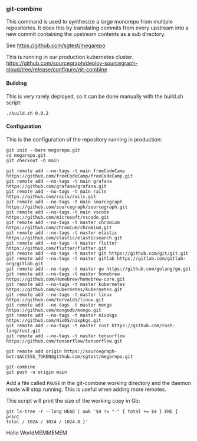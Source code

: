 ### git-combine

This command is used to synthesize a large monorepo from multiple
repositories. It does this by translating commits from every upstream into a
new commit containing the upstream contents as a sub directory.

See https://github.com/sgtest/megarepo

This is running in our production kubernetes cluster. https://github.com/sourcegraph/deploy-sourcegraph-cloud/tree/release/configure/git-combine

#### Building

This is very rarely deployed, so it can be done manually with the build.sh script:

```shell
./build.sh 0.0.2
```

#### Configuration

This is the configuration of the repository running in production:

```shell
git init --bare megarepo.git
cd megarepo.git
git checkout -b main

git remote add --no-tags -t main freeCodeCamp https://github.com/freeCodeCamp/freeCodeCamp.git
git remote add --no-tags -t main grafana https://github.com/grafana/grafana.git
git remote add --no-tags -t main rails https://github.com/rails/rails.git
git remote add --no-tags -t main sourcegraph https://github.com/sourcegraph/sourcegraph.git
git remote add --no-tags -t main vscode https://github.com/microsoft/vscode.git
git remote add --no-tags -t master chromium https://github.com/chromium/chromium.git
git remote add --no-tags -t master elastic https://github.com/elastic/elasticsearch.git
git remote add --no-tags -t master flutter https://github.com/flutter/flutter.git
git remote add --no-tags -t master git https://github.com/git/git.git
git remote add --no-tags -t master gitlab https://gitlab.com/gitlab-org/gitlab.git
git remote add --no-tags -t master go https://github.com/golang/go.git
git remote add --no-tags -t master homebrew https://github.com/Homebrew/homebrew-core.git
git remote add --no-tags -t master kubernetes https://github.com/kubernetes/kubernetes.git
git remote add --no-tags -t master linux https://github.com/torvalds/linux.git
git remote add --no-tags -t master mongo https://github.com/mongodb/mongo.git
git remote add --no-tags -t master nixpkgs https://github.com/NixOS/nixpkgs.git
git remote add --no-tags -t master rust https://github.com/rust-lang/rust.git
git remote add --no-tags -t master tensorflow https://github.com/tensorflow/tensorflow.git

git remote add origin https://sourcegraph-bot:$ACCESS_TOKEN@github.com/sgtest/megarepo.git

git-combine
git push -u origin main
```

Add a file called `PAUSE` in the git-combine working directory and the daemon mode will stop running. This is useful when adding more remotes.

This script will print the size of the working copy in Gb:

```shell
git ls-tree -r --long HEAD | awk '$4 != "-" { total += $4 } END { print
total / 1024 / 1024 / 1024.0 }'
```
Hello WorldMEMMEMEM
